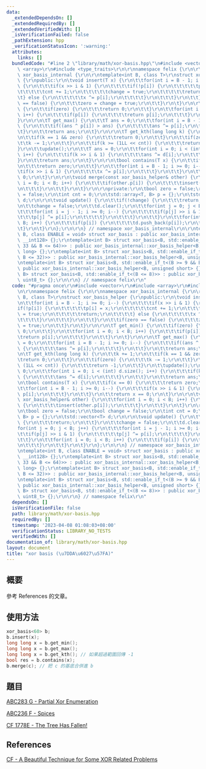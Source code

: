```yaml
---
data:
  _extendedDependsOn: []
  _extendedRequiredBy: []
  _extendedVerifiedWith: []
  _isVerificationFailed: false
  _pathExtension: hpp
  _verificationStatusIcon: ':warning:'
  attributes:
    links: []
  bundledCode: "#line 2 \"library/math/xor-basis.hpp\"\n#include <vector>\r\n#include\
    \ <array>\r\n#include <type_traits>\r\n\r\nnamespace felix {\r\n\r\nnamespace\
    \ xor_basis_internal {\r\n\r\ntemplate<int B, class T>\r\nstruct xor_basis_helper\
    \ {\r\npublic:\r\n\tvoid insert(T x) {\r\n\t\tfor(int i = B - 1; i >= 0; i--)\
    \ {\r\n\t\t\tif(x >> i & 1) {\r\n\t\t\t\tif(!p[i]) {\r\n\t\t\t\t\tp[i] = x;\r\n\
    \t\t\t\t\tcnt += 1;\r\n\t\t\t\t\tchange = true;\r\n\t\t\t\t\treturn;\r\n\t\t\t\
    \t} else {\r\n\t\t\t\t\tx ^= p[i];\r\n\t\t\t\t}\r\n\t\t\t}\r\n\t\t}\r\n\t\tif(zero\
    \ == false) {\r\n\t\t\tzero = change = true;\r\n\t\t}\r\n\t}\r\n\r\n\tT get_min()\
    \ {\r\n\t\tif(zero) {\r\n\t\t\treturn 0;\r\n\t\t}\r\n\t\tfor(int i = 0; i < B;\
    \ i++) {\r\n\t\t\tif(p[i]) {\r\n\t\t\t\treturn p[i];\r\n\t\t\t}\r\n\t\t}\r\n\t\
    }\r\n\r\n\tT get_max() {\r\n\t\tT ans = 0;\r\n\t\tfor(int i = B - 1; i >= 0; i--)\
    \ {\r\n\t\t\tif((ans ^ p[i]) > ans) {\r\n\t\t\t\tans ^= p[i];\r\n\t\t\t}\r\n\t\
    \t}\r\n\t\treturn ans;\r\n\t}\r\n\r\n\tT get_kth(long long k) {\r\n\t\tk += 1;\r\
    \n\t\tif(k == 1 && zero) {\r\n\t\t\treturn 0;\r\n\t\t}\r\n\t\tif(zero) {\r\n\t\
    \t\tk -= 1;\r\n\t\t}\r\n\t\tif(k >= (1LL << cnt)) {\r\n\t\t\treturn -1;\r\n\t\t\
    }\r\n\t\tupdate();\r\n\t\tT ans = 0;\r\n\t\tfor(int i = 0; i < (int) d.size();\
    \ i++) {\r\n\t\t\tif(k >> i & 1) {\r\n\t\t\t\tans ^= d[i];\r\n\t\t\t}\r\n\t\t\
    }\r\n\t\treturn ans;\r\n\t}\r\n\r\n\tbool contains(T x) {\r\n\t\tif(x == 0) {\r\
    \n\t\t\treturn zero;\r\n\t\t}\r\n\t\tfor(int i = B - 1; i >= 0; i--) {\r\n\t\t\
    \tif(x >> i & 1) {\r\n\t\t\t\tx ^= p[i];\r\n\t\t\t}\r\n\t\t}\r\n\t\treturn x ==\
    \ 0;\r\n\t}\r\n\r\n\tvoid merge(const xor_basis_helper& other) {\r\n\t\tfor(int\
    \ i = 0; i < B; i++) {\r\n\t\t\tif(other.p[i]) {\r\n\t\t\t\tinsert(other.p[i]);\r\
    \n\t\t\t}\r\n\t\t}\r\n\t}\r\n\r\nprivate:\r\n\tbool zero = false;\r\n\tbool change\
    \ = false;\r\n\tint cnt = 0;\r\n\tstd::array<T, B> p = {};\r\n\tstd::vector<T>\
    \ d;\r\n\r\n\tvoid update() {\r\n\t\tif(!change) {\r\n\t\t\treturn;\r\n\t\t}\r\
    \n\t\tchange = false;\r\n\t\td.clear();\r\n\t\tfor(int j = 0; j < B; j++) {\r\n\
    \t\t\tfor(int i = j - 1; i >= 0; i--) {\r\n\t\t\t\tif(p[j] >> i & 1) {\r\n\t\t\
    \t\t\tp[j] ^= p[i];\r\n\t\t\t\t}\r\n\t\t\t}\r\n\t\t}\r\n\t\tfor(int i = 0; i <\
    \ B; i++) {\r\n\t\t\tif(p[i]) {\r\n\t\t\t\td.push_back(p[i]);\r\n\t\t\t}\r\n\t\
    \t}\r\n\t}\r\n};\r\n\r\n} // namespace xor_basis_internal\r\n\r\ntemplate<int\
    \ B, class ENABLE = void> struct xor_basis : public xor_basis_internal::xor_basis_helper<B,\
    \ __int128> {};\r\ntemplate<int B> struct xor_basis<B, std::enable_if_t<(B >=\
    \ 33 && B <= 64)>> : public xor_basis_internal::xor_basis_helper<B, unsigned long\
    \ long> {};\r\ntemplate<int B> struct xor_basis<B, std::enable_if_t<(B >= 17 &&\
    \ B <= 32)>> : public xor_basis_internal::xor_basis_helper<B, unsigned int> {};\r\
    \ntemplate<int B> struct xor_basis<B, std::enable_if_t<(B >= 9 && B <= 16)>> :\
    \ public xor_basis_internal::xor_basis_helper<B, unsigned short> {};\r\ntemplate<int\
    \ B> struct xor_basis<B, std::enable_if_t<(B <= 8)>> : public xor_basis_internal::xor_basis_helper<B,\
    \ uint8_t> {};\r\n\r\n} // namespace felix\r\n"
  code: "#pragma once\r\n#include <vector>\r\n#include <array>\r\n#include <type_traits>\r\
    \n\r\nnamespace felix {\r\n\r\nnamespace xor_basis_internal {\r\n\r\ntemplate<int\
    \ B, class T>\r\nstruct xor_basis_helper {\r\npublic:\r\n\tvoid insert(T x) {\r\
    \n\t\tfor(int i = B - 1; i >= 0; i--) {\r\n\t\t\tif(x >> i & 1) {\r\n\t\t\t\t\
    if(!p[i]) {\r\n\t\t\t\t\tp[i] = x;\r\n\t\t\t\t\tcnt += 1;\r\n\t\t\t\t\tchange\
    \ = true;\r\n\t\t\t\t\treturn;\r\n\t\t\t\t} else {\r\n\t\t\t\t\tx ^= p[i];\r\n\
    \t\t\t\t}\r\n\t\t\t}\r\n\t\t}\r\n\t\tif(zero == false) {\r\n\t\t\tzero = change\
    \ = true;\r\n\t\t}\r\n\t}\r\n\r\n\tT get_min() {\r\n\t\tif(zero) {\r\n\t\t\treturn\
    \ 0;\r\n\t\t}\r\n\t\tfor(int i = 0; i < B; i++) {\r\n\t\t\tif(p[i]) {\r\n\t\t\t\
    \treturn p[i];\r\n\t\t\t}\r\n\t\t}\r\n\t}\r\n\r\n\tT get_max() {\r\n\t\tT ans\
    \ = 0;\r\n\t\tfor(int i = B - 1; i >= 0; i--) {\r\n\t\t\tif((ans ^ p[i]) > ans)\
    \ {\r\n\t\t\t\tans ^= p[i];\r\n\t\t\t}\r\n\t\t}\r\n\t\treturn ans;\r\n\t}\r\n\r\
    \n\tT get_kth(long long k) {\r\n\t\tk += 1;\r\n\t\tif(k == 1 && zero) {\r\n\t\t\
    \treturn 0;\r\n\t\t}\r\n\t\tif(zero) {\r\n\t\t\tk -= 1;\r\n\t\t}\r\n\t\tif(k >=\
    \ (1LL << cnt)) {\r\n\t\t\treturn -1;\r\n\t\t}\r\n\t\tupdate();\r\n\t\tT ans =\
    \ 0;\r\n\t\tfor(int i = 0; i < (int) d.size(); i++) {\r\n\t\t\tif(k >> i & 1)\
    \ {\r\n\t\t\t\tans ^= d[i];\r\n\t\t\t}\r\n\t\t}\r\n\t\treturn ans;\r\n\t}\r\n\r\
    \n\tbool contains(T x) {\r\n\t\tif(x == 0) {\r\n\t\t\treturn zero;\r\n\t\t}\r\n\
    \t\tfor(int i = B - 1; i >= 0; i--) {\r\n\t\t\tif(x >> i & 1) {\r\n\t\t\t\tx ^=\
    \ p[i];\r\n\t\t\t}\r\n\t\t}\r\n\t\treturn x == 0;\r\n\t}\r\n\r\n\tvoid merge(const\
    \ xor_basis_helper& other) {\r\n\t\tfor(int i = 0; i < B; i++) {\r\n\t\t\tif(other.p[i])\
    \ {\r\n\t\t\t\tinsert(other.p[i]);\r\n\t\t\t}\r\n\t\t}\r\n\t}\r\n\r\nprivate:\r\
    \n\tbool zero = false;\r\n\tbool change = false;\r\n\tint cnt = 0;\r\n\tstd::array<T,\
    \ B> p = {};\r\n\tstd::vector<T> d;\r\n\r\n\tvoid update() {\r\n\t\tif(!change)\
    \ {\r\n\t\t\treturn;\r\n\t\t}\r\n\t\tchange = false;\r\n\t\td.clear();\r\n\t\t\
    for(int j = 0; j < B; j++) {\r\n\t\t\tfor(int i = j - 1; i >= 0; i--) {\r\n\t\t\
    \t\tif(p[j] >> i & 1) {\r\n\t\t\t\t\tp[j] ^= p[i];\r\n\t\t\t\t}\r\n\t\t\t}\r\n\
    \t\t}\r\n\t\tfor(int i = 0; i < B; i++) {\r\n\t\t\tif(p[i]) {\r\n\t\t\t\td.push_back(p[i]);\r\
    \n\t\t\t}\r\n\t\t}\r\n\t}\r\n};\r\n\r\n} // namespace xor_basis_internal\r\n\r\
    \ntemplate<int B, class ENABLE = void> struct xor_basis : public xor_basis_internal::xor_basis_helper<B,\
    \ __int128> {};\r\ntemplate<int B> struct xor_basis<B, std::enable_if_t<(B >=\
    \ 33 && B <= 64)>> : public xor_basis_internal::xor_basis_helper<B, unsigned long\
    \ long> {};\r\ntemplate<int B> struct xor_basis<B, std::enable_if_t<(B >= 17 &&\
    \ B <= 32)>> : public xor_basis_internal::xor_basis_helper<B, unsigned int> {};\r\
    \ntemplate<int B> struct xor_basis<B, std::enable_if_t<(B >= 9 && B <= 16)>> :\
    \ public xor_basis_internal::xor_basis_helper<B, unsigned short> {};\r\ntemplate<int\
    \ B> struct xor_basis<B, std::enable_if_t<(B <= 8)>> : public xor_basis_internal::xor_basis_helper<B,\
    \ uint8_t> {};\r\n\r\n} // namespace felix\r\n"
  dependsOn: []
  isVerificationFile: false
  path: library/math/xor-basis.hpp
  requiredBy: []
  timestamp: '2023-04-08 01:08:03+08:00'
  verificationStatus: LIBRARY_NO_TESTS
  verifiedWith: []
documentation_of: library/math/xor-basis.hpp
layout: document
title: "xor basis (\u7DDA\u6027\u57FA)"
---
```


## 概要

參考 References 的文章。

## 使用方法

```cpp
xor_basis<60> b;
b.insert(x);
long long x = b.get_min();
long long x = b.get_max();
long long x = b.get_kth(); // 如果超過範圍回傳 -1
bool res = b.contains(x);
b.merge(c); // 把 c 的基底合併進 b
```

## 題目
[ABC283 G - Partial Xor Enumeration](https://atcoder.jp/contests/abc283/tasks/abc283_g)

[ABC236 F - Spices](https://atcoder.jp/contests/abc236/tasks/abc236_f)

[CF 1778E - The Tree Has Fallen!](https://codeforces.com/problemset/problem/1778/E)

## References
[CF - A Beautiful Technique for Some XOR Related Problems](https://codeforces.com/blog/entry/68953)

